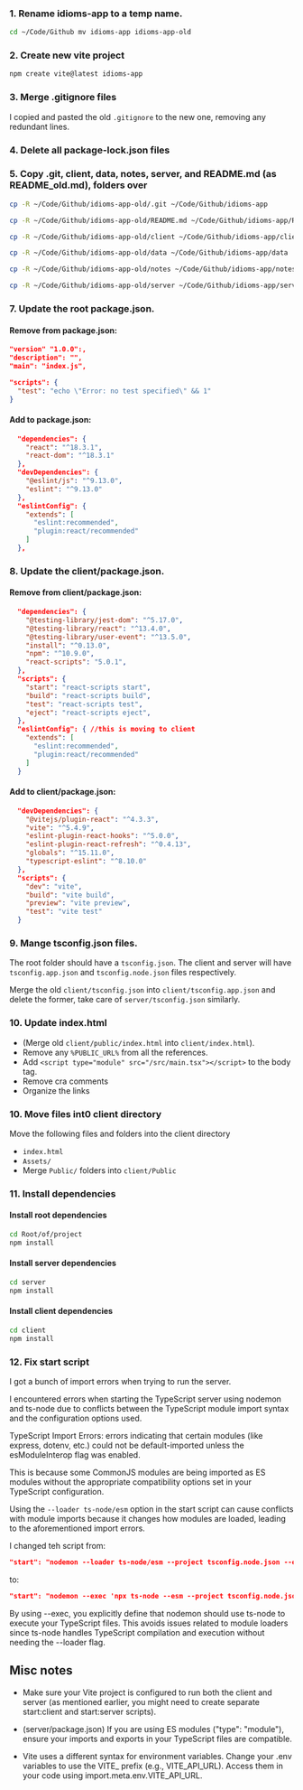 ### 1. Rename idioms-app to a temp name.

```zsh
cd ~/Code/Github mv idioms-app idioms-app-old
```

### 2. Create new vite project

```zsh
npm create vite@latest idioms-app
```

### 3. Merge .gitignore files

I copied and pasted the old `.gitignore` to the new one, removing any redundant lines.

### 4. Delete all package-lock.json files

### 5. Copy .git, client, data, notes, server, and README.md (as README_old.md), folders over

```zsh
cp -R ~/Code/Github/idioms-app-old/.git ~/Code/Github/idioms-app
```

```zsh
cp -R ~/Code/Github/idioms-app-old/README.md ~/Code/Github/idioms-app/README_old.md
```

```zsh
cp -R ~/Code/Github/idioms-app-old/client ~/Code/Github/idioms-app/client
```

```zsh
cp -R ~/Code/Github/idioms-app-old/data ~/Code/Github/idioms-app/data
```

```zsh
cp -R ~/Code/Github/idioms-app-old/notes ~/Code/Github/idioms-app/notes
```

```zsh
cp -R ~/Code/Github/idioms-app-old/server ~/Code/Github/idioms-app/server
```

### 7. Update the root package.json.

#### Remove from package.json:

```json
"version" "1.0.0":,
"description": "",
"main": "index.js",

"scripts": {
  "test": "echo \"Error: no test specified\" && 1"
}
```

#### Add to package.json:

```json
  "dependencies": {
    "react": "^18.3.1",
    "react-dom": "^18.3.1"
  },
  "devDependencies": {
    "@eslint/js": "^9.13.0",
    "eslint": "^9.13.0"
  },
  "eslintConfig": {
    "extends": [
      "eslint:recommended",
      "plugin:react/recommended"
    ]
  },
```

### 8. Update the client/package.json.

#### Remove from client/package.json:

```json
  "dependencies": {
    "@testing-library/jest-dom": "^5.17.0",
    "@testing-library/react": "^13.4.0",
    "@testing-library/user-event": "^13.5.0",
    "install": "^0.13.0",
    "npm": "^10.9.0",
    "react-scripts": "5.0.1",
  },
  "scripts": {
    "start": "react-scripts start",
    "build": "react-scripts build",
    "test": "react-scripts test",
    "eject": "react-scripts eject",
  },
  "eslintConfig": { //this is moving to client
    "extends": [
      "eslint:recommended",
      "plugin:react/recommended"
    ]
  }
```

#### Add to client/package.json:

```json
  "devDependencies": {
    "@vitejs/plugin-react": "^4.3.3",
    "vite": "^5.4.9",
    "eslint-plugin-react-hooks": "^5.0.0",
    "eslint-plugin-react-refresh": "^0.4.13",
    "globals": "^15.11.0",
    "typescript-eslint": "^8.10.0"
  },
  "scripts": {
    "dev": "vite",
    "build": "vite build",
    "preview": "vite preview",
    "test": "vite test"
  }
```

### 9. Mange tsconfig.json files.

The root folder should have a `tsconfig.json`. The client and server will have `tsconfig.app.json` and `tsconfig.node.json` files respectively.

Merge the old `client/tsconfig.json` into `client/tsconfig.app.json` and delete the former, take care of `server/tsconfig.json` similarly.

### 10. Update index.html

- (Merge old `client/public/index.html` into `client/index.html`).
- Remove any `%PUBLIC_URL%` from all the references.
- Add `<script type="module" src="/src/main.tsx"></script>` to the body tag.
- Remove cra comments
- Organize the links

### 10. Move files int0 client directory

Move the following files and folders into the client directory

- `index.html`
- `Assets/`
- Merge `Public/` folders into `client/Public`

### 11. Install dependencies

#### Install root dependencies

```zsh
cd Root/of/project
npm install
```

#### Install server dependencies

```zsh
cd server
npm install
```

#### Install client dependencies

```zsh
cd client
npm install
```

### 12. Fix start script

I got a bunch of import errors when trying to run the server.

I encountered errors when starting the TypeScript server using nodemon and ts-node due to conflicts between the TypeScript module import syntax and the configuration options used.

TypeScript Import Errors: errors indicating that certain modules (like express, dotenv, etc.) could not be default-imported unless the esModuleInterop flag was enabled.

This is because some CommonJS modules are being imported as ES modules without the appropriate compatibility options set in your TypeScript configuration.

Using the `--loader ts-node/esm` option in the start script can cause conflicts with module imports because it changes how modules are loaded, leading to the aforementioned import errors.

I changed teh script from:

```json
"start": "nodemon --loader ts-node/esm --project tsconfig.node.json --experimental-specifier-resolution=node server.ts"
```

to:

```json
"start": "nodemon --exec 'npx ts-node --esm --project tsconfig.node.json --experimental-specifier-resolution=node' server.ts"
```

By using --exec, you explicitly define that nodemon should use ts-node to execute your TypeScript files. This avoids issues related to module loaders since ts-node handles TypeScript compilation and execution without needing the --loader flag.

## Misc notes

- Make sure your Vite project is configured to run both the client and server (as mentioned earlier, you might need to create separate start:client and start:server scripts).

- (server/package.json) If you are using ES modules ("type": "module"), ensure your imports and exports in your TypeScript files are compatible.

- Vite uses a different syntax for environment variables. Change your .env variables to use the VITE\_ prefix (e.g., VITE_API_URL). Access them in your code using import.meta.env.VITE_API_URL.
